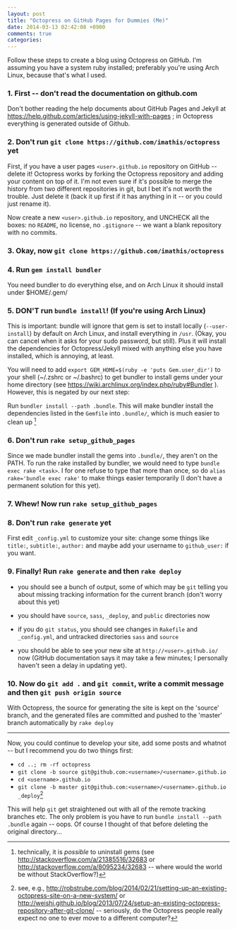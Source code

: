 ```yaml
---
layout: post
title: "Octopress on GitHub Pages for Dummies (Me)"
date: 2014-03-13 02:42:08 +0900
comments: true
categories: 
---
```




Follow these steps to create a blog using Octopress on GitHub. I'm assuming you have a system ruby installed; preferably you're using Arch Linux, because that's what I used.

### 1. First -- don't read the documentation on github.com

Don't bother reading the help documents about GitHub Pages and Jekyll at https://help.github.com/articles/using-jekyll-with-pages ; in Octopress everything is generated outside of Github.

### 2. Don't run `git clone https://github.com/imathis/octopress` yet

First, if you have a user pages `<user>.github.io` repository on GitHub -- delete it! Octopress works by forking the Octopress repository and adding your content on top of it. I'm not even sure if it's possible to merge the history from two different repositories in git, but I bet it's not worth the trouble. Just delete it (back it up first if it has anything in it -- or you could just rename it).

Now create a new `<user>.github.io` repository, and UNCHECK all the boxes: no `README`, no license, no `.gitignore` -- we want a blank repository with no commits.

### 3. Okay, **now** `git clone https://github.com/imathis/octopress`

### 4. Run `gem install bundler`

You need bundler to do everything else, and on Arch Linux it should install under $HOME/.gem/

### 5. **DON'T** run `bundle install`! (If you're using Arch Linux)

This is important: bundle will ignore that gem is set to install locally (`--user-install`) by default on Arch Linux, and install everything in `/usr`. (Okay, you can cancel when it asks for your sudo password, but still). Plus it will install the dependencies for Octopress/Jekyll mixed with anything else you have installed, which is annoying, at least.

You will need to add `export GEM_HOME=$(ruby -e 'puts Gem.user_dir')` to your shell (~/.zshrc or ~/.bashrc) to get bundler to install gems under your home directory (see https://wiki.archlinux.org/index.php/ruby#Bundler ). However, this is negated by our next step:

Run `bundler install --path .bundle`. This will make bundler install the dependencies listed in the `Gemfile` into `.bundle/`, which is much easier to clean up [^1]

### 6. Don't run `rake setup_github_pages`

Since we made bundler install the gems into `.bundle/`, they aren't on the PATH. To run the rake installed by bundler, we would need to type `bundle exec rake <task>`. I for one refuse to type that more than once, so do `alias rake='bundle exec rake'` to make things easier temporarily (I don't have a permanent solution for this yet).

### 7. Whew! Now run `rake setup_github_pages`

### 8. Don't run `rake generate` yet

First edit `_config.yml` to customize your site: change some things like `title:`, `subtitle:`, `author:` and maybe add your username to `github_user:` if you want.

### 9. Finally! Run `rake generate` and then `rake deploy`

  - you should see a bunch of output, some of which may be `git` telling you about missing tracking information for the current branch (don't worry about this yet)

  - you should have `source`, `sass`, `_deploy`, and `public` directories now

  - if you do `git status`, you should see changes in `Rakefile` and `_config.yml`, and untracked directories `sass` and `source`

  - you should be able to see your new site at `http://<user>.github.io/` now (GitHub documentation says it may take a few minutes; I personally haven't seen a delay in updating yet).

### 10. Now do `git add .` and `git commit`, write a commit message and then `git push origin source`

With Octopress, the source for generating the site is kept on the 'source' branch, and the generated files are committed and pushed to the 'master' branch automatically by `rake deploy`

---

Now, you could continue to develop your site, add some posts and whatnot -- but I recommend you do two things first:

  - `cd ..; rm -rf octopress`
  - `git clone -b source git@github.com:<username>/<username>.github.io`
  - `cd <username>.github.io`
  - `git clone -b master git@github.com:<username>/<username>.github.io _deploy`[^2]
    
This will help `git` get straightened out with all of the remote tracking branches etc. The only problem is you have to run `bundle install --path .bundle` again -- oops. Of course I thought of that before deleting the original directory...


[^1]: technically, it is *possible* to uninstall gems (see http://stackoverflow.com/a/21385516/32683 or http://stackoverflow.com/a/8095234/32683 -- where would the world be without StackOverflow?)

[^2]: see, e.g., http://robstrube.com/blog/2014/02/21/setting-up-an-existing-octopress-site-on-a-new-system/ or http://weishi.github.io/blog/2013/07/24/setup-an-existing-octopress-repository-after-git-clone/ -- seriously, do the Octopress people really expect no one to ever move to a different computer?
